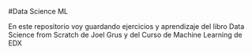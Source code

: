 #Data Science ML

En este repositorio voy guardando ejercicios y aprendizaje del libro Data Science from Scratch de Joel Grus y del Curso de Machine Learning de EDX

